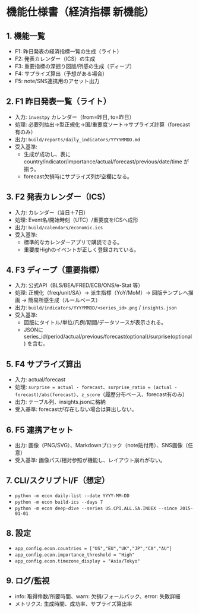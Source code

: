 # 機能仕様書（経済指標 新機能）

## 1. 機能一覧
- F1: 昨日発表の経済指標一覧の生成（ライト）
- F2: 発表カレンダー（ICS）の生成
- F3: 重要指標の深掘り図版/所感の生成（ディープ）
- F4: サプライズ算出（予想がある場合）
- F5: note/SNS連携用のアセット出力

## 2. F1 昨日発表一覧（ライト）
- 入力: `investpy` カレンダー（from=昨日, to=昨日）
- 処理: 必要列抽出→型正規化→国/重要度ソート→サプライズ計算（forecast有のみ）
- 出力: `build/reports/daily_indicators/YYYYMMDD.md`
- 受入基準:
  - 生成が成功し、表に country/indicator/importance/actual/forecast/previous/date/time が揃う。
  - forecast欠損時にサプライズ列が空欄になる。

## 3. F2 発表カレンダー（ICS）
- 入力: カレンダー（当日＋7日）
- 処理: Event名/開始時刻（UTC）/重要度をICSへ成形
- 出力: `build/calendars/economic.ics`
- 受入基準:
  - 標準的なカレンダーアプリで購読できる。
  - 重要度Highのイベントが正しく登録されている。

## 4. F3 ディープ（重要指標）
- 入力: 公式API（BLS/BEA/FRED/ECB/ONS/e-Stat 等）
- 処理: 正規化（freq/unit/SA）→ 派生指標（YoY/MoM）→ 図版テンプレへ描画 → 簡易所感生成（ルールベース）
- 出力: `build/indicators/YYYYMMDD/<series_id>.png` / `insights.json`
- 受入基準:
  - 図版にタイトル/単位/凡例/期間/データソースが表示される。
  - JSONに series_id/period/actual/previous/forecast(optional)/surprise(optional) を含む。

## 5. F4 サプライズ算出
- 入力: actual/forecast
- 処理: `surprise = actual - forecast`、`surprise_ratio = (actual - forecast)/abs(forecast)`、`z_score`（履歴分布ベース、forecast有のみ）
- 出力: テーブル列、insights.jsonに格納
- 受入基準: forecastが存在しない場合は算出しない。

## 6. F5 連携アセット
- 出力: 画像（PNG/SVG）、Markdownブロック（note貼付用）、SNS画像（任意）
- 受入基準: 画像パス/相対参照が機能し、レイアウト崩れがない。

## 7. CLI/スクリプトI/F（想定）
- `python -m econ daily-list --date YYYY-MM-DD`
- `python -m econ build-ics --days 7`
- `python -m econ deep-dive --series US.CPI.ALL.SA.INDEX --since 2015-01-01`

## 8. 設定
- `app_config.econ.countries = ["US","EU","UK","JP","CA","AU"]`
- `app_config.econ.importance_threshold = "High"`
- `app_config.econ.timezone_display = "Asia/Tokyo"`

## 9. ログ/監視
- info: 取得件数/所要時間、warn: 欠損/フォールバック、error: 失敗詳細
- メトリクス: 生成時間、成功率、サプライズ算出率

